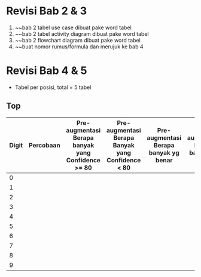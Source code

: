 # Revisi Bab 2 & 3
1. ~~bab 2 tabel use case dibuat pake word tabel
2. ~~bab 2 tabel activity diagram dibuat pake word tabel
3. ~~bab 2 flowchart diagram dibuat pake word tabel
4. ~~buat nomor rumus/formula dan merujuk ke bab 4

# Revisi Bab 4 & 5
- Tabel per posisi, total = 5 tabel
## Top

| Digit | Percobaan | Pre-augmentasi Berapa banyak yang Confidence >= 80 | Pre-augmentasi Berapa Banyak yang Confidence < 80 | Pre-augmentasi Berapa banyak yg benar | Pre-augmentasi Berapa banyak yg salah | Post-augmentasi Berapa banyak yang Confidence >= 80 | Post-augmentasi Berapa Banyak yang Confidence < 80 | Post-augmentasi Berapa banyak yg benar | Post-augmentasi Berapa banyak yg salah |
| ----- | --------- | -------------------------------------------------- | ------------------------------------------------- | ------------------------------------- | ------------------------------------- | --------------------------------------------------- | -------------------------------------------------- | -------------------------------------- | -------------------------------------- |
| 0     |           |                                                    |                                                   |                                       |                                       |                                                     |                                                    |                                        |                                        |
| 1     |           |                                                    |                                                   |                                       |                                       |                                                     |                                                    |                                        |                                        |
| 2     |           |                                                    |                                                   |                                       |                                       |                                                     |                                                    |                                        |                                        |
| 3     |           |                                                    |                                                   |                                       |                                       |                                                     |                                                    |                                        |                                        |
| 4     |           |                                                    |                                                   |                                       |                                       |                                                     |                                                    |                                        |                                        |
| 5     |           |                                                    |                                                   |                                       |                                       |                                                     |                                                    |                                        |                                        |
| 6     |           |                                                    |                                                   |                                       |                                       |                                                     |                                                    |                                        |                                        |
| 7     |           |                                                    |                                                   |                                       |                                       |                                                     |                                                    |                                        |                                        |
| 8     |           |                                                    |                                                   |                                       |                                       |                                                     |                                                    |                                        |                                        |
| 9     |           |                                                    |                                                   |                                       |                                       |                                                     |                                                    |                                        |                                        |      |           |                                                    |                                                   |                                       |                                       |                                                     |                                                    |                                        |                                        |
